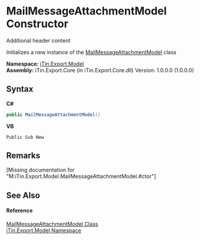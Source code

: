 # MailMessageAttachmentModel Constructor 
Additional header content 

Initializes a new instance of the <a href="T_iTin_Export_Model_MailMessageAttachmentModel">MailMessageAttachmentModel</a> class

**Namespace:**&nbsp;<a href="N_iTin_Export_Model">iTin.Export.Model</a><br />**Assembly:**&nbsp;iTin.Export.Core (in iTin.Export.Core.dll) Version: 1.0.0.0 (1.0.0.0)

## Syntax

**C#**<br />
``` C#
public MailMessageAttachmentModel()
```

**VB**<br />
``` VB
Public Sub New
```


## Remarks
\[Missing <remarks> documentation for "M:iTin.Export.Model.MailMessageAttachmentModel.#ctor"\]

## See Also


#### Reference
<a href="T_iTin_Export_Model_MailMessageAttachmentModel">MailMessageAttachmentModel Class</a><br /><a href="N_iTin_Export_Model">iTin.Export.Model Namespace</a><br />